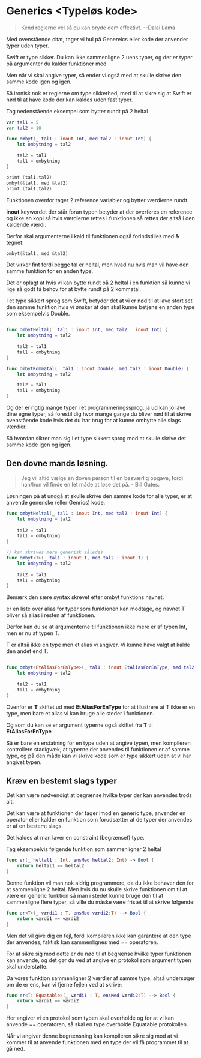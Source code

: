 # Generics <Typeløs kode>

>Kend reglerne vel så du kan bryde dem effektivt. --Dalai Lama

Med ovenstående citat, tager vi hul på Genereics eller kode der anvender typer uden typer. 

Swift er type sikker. Du kan ikke sammenligne 2 uens typer, og der er typer på argumenter du kalder funktioner med. 

Men når vi skal angive typer, så ender vi også med at skulle skrive den samme kode igen og igen.

Så ironisk nok er reglerne om type sikkerhed, med til at sikre sig at Swift er nød til at have kode der kan kaldes uden fast typer. 

Tag nedenstående eksempel som bytter rundt på 2 heltal

```Swift
var tal1 = 5
var tal2 = 10

func ombyt(_ tal1 : inout Int, med tal2 : inout Int) {
	let ombytning = tal2
	
	tal2 = tal1
	tal1 = ombytning
}

print (tal1,tal2)
ombyt(&tal1, med &tal2)
print (tal1,tal2)
```

Funktionen ovenfor tager 2 reference variabler og bytter værdierne rundt.

**inout** keywordet der står foran typen betyder at der overføres en reference og ikke en kopi så hvis værdierne rettes i funktionen så rettes der altså i den kaldende værdi.

Derfor skal argumenterne i kald til funktionen også forindstilles med **&** tegnet.

```Swift
ombyt(&tal1, med &tal2)
```

Det virker fint fordi begge tal er heltal, men hvad nu hvis man vil have den samme funktion for en anden type.

Det er oplagt at hvis vi kan bytte rundt på 2 heltal i en funktion så kunne vi lige så godt få behov for at bytte rundt på 2 kommatal.

I et type sikkert sprog som Swift, betyder det at vi er nød til at lave stort set den samme funktion hvis vi ønsker at den skal kunne betjene en anden type som eksempelvis Double.

```Swift

func ombytHeltal(_ tal1 : inout Int, med tal2 : inout Int) {
	let ombytning = tal2
	
	tal2 = tal1
	tal1 = ombytning
}

func ombytKommatal(_ tal1 : inout Double, med tal2 : inout Double) {
	let ombytning = tal2

 	tal2 = tal1
	tal1 = ombytning
}
```

Og der er rigtig mange typer i et programmeringssprog, ja ud kan jo lave dine egne typer, så forestil dig hvor mange gange du bliver nød til at skrive ovenstående kode hvis det du har brug for at kunne ombytte alle slags værdier. 

Så hvordan sikrer man sig i et type sikkert sprog mod at skulle skrive det samme kode igen og igen. 

## Den dovne mands løsning.

> Jeg vil altid vælge en doven person til en besværlig opgave, fordi han/hun vil finde en let måde at løse det på. - Bill Gates.

Løsningen på at undgå at skulle skrive den samme kode for alle typer, er at anvende generiske (eller Genrics) kode.

```Swift
func ombytHeltal(_ tal1 : inout Int, med tal2 : inout Int) {
	let ombytning = tal2
	
	tal2 = tal1
	tal1 = ombytning
}

// kan skrives mere generisk således
func ombyt<T>(_ tal1 : inout T, med tal2 : inout T) {
	let ombytning = tal2
	
	tal2 = tal1
	tal1 = ombytning
}
```

Bemærk den sære syntax **<T>** skrevet efter ombyt funktions navnet.

**<T>** er en liste over alias for typer som funktionen kan modtage, og navnet T bliver så alias i resten af funktionen.

Derfor kan du se at argumenterne til funktionen ikke mere er af typen Int, men er nu af typen T.

T er altså ikke en type men et alias vi angiver. Vi kunne have valgt at kalde den andet end T.

```Swift

func ombyt<EtAliasForEnType>(_ tal1 : inout EtAliasForEnType, med tal2 : inout EtAliasForEnType) {
	let ombytning = tal2
	
	tal2 = tal1
	tal1 = ombytning
}

```

Ovenfor er **T** skiftet ud med **EtAliasForEnType** for at illustrere at T ikke er en type, men bare et alias vi kan bruge alle steder i funktionen.

Og som du kan se er argument typerne også skiftet fra **T** til **EtAliasForEnType**

Så <T> er bare en erstatning for en type uden at angive typen, men kompileren kontrollere stadigvæk, at typerne der anvendes til funktionen er af samme type, og på den måde kan vi skrive kode som er type sikkert uden at vi har angivet typen. 

## Kræv en bestemt slags typer
Det kan være nødvendigt at begrænse hvilke typer der kan anvendes trods alt.

Det kan være at funktionen der tager imod en generic type, anvender en operator eller kalder en funktion som forudsætter at de typer der anvendes er af en bestemt slags.

Det kaldes at man laver en constraint (begrænset) type.

Tag eksempelvis følgende funktion som sammenligner 2 heltal

```Swift
func er(_ heltal1 : Int, ensMed heltal2: Int) -> Bool {
	return heltal1 == heltal2
}
```

Denne funktion vil man nok aldrig programmere, da du ikke behøver den for at sammenligne 2 heltal. Men hvis du nu skulle skrive funktionen om til at være en generic funktion så man i stedet kunne bruge den til at sammenligne flere typer, så ville du måske være fristet til at skrive følgende:

```Swift
func er<T>(_ værdi1 : T, ensMed værdi2:T) --> Bool {
	return værdi1 == værdi2
}
```

Men det vil give dig en fejl, fordi kompileren ikke kan garantere at den type der anvendes, faktisk kan sammenlignes med == operatoren. 

For at sikre sig mod dette er du nød til at begrænse hvilke typer funktionen kan anvende, og det gør du ved at angive en protokol som argument typen skal understøtte.

Da vores funktion sammenligner 2 værdier af samme type, altså undersøger om de er ens, kan vi fjerne fejlen ved at skrive:

```Swift
func er<T: Equatable>(_ værdi1 : T, ensMed værdi2:T) --> Bool {
	return værdi1 == værdi2
}
```

Her angiver vi en protokol som typen skal overholde og for at vi kan anvende == operatoren, så skal en type overholde Equatable protokollen.

Når vi angiver denne begrænsning kan kompileren sikre sig mod at vi kommer til at anvende funktionen med en type der vil få programmet til at gå ned. 